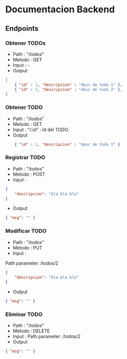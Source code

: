 # Documentacion Backend

## Endpoints

### Obtener TODOs

- Path : "/todos"
- Metodo : GET
- Input : -
- Output

``` json
[
    { "id" : 1, "descripcion" : "desc de todo 1" },
    { "id" : 2, "descripcion" : "desc de todo 2" },
]
```

### Obtener TODO

- Path : "/todos"
- Metodo : GET
- Input : "/:id" : Id del TODO.
- Output


``` json
    { "id" : 1, "descripcion" : "desc de todo 1" }
```


### Registrar TODO
- Path : "/todos"
- Metodo : POST 
- Input : 
```json 
{
    "descripcion": "bla bla bla"
}
```
- Output
```json
{ "msg": "" }

```


### Modificar TODO
- Path : "/todos"
- Metodo : PUT 
- Input : 

Path parameter: /todos/2
```json 
{
    "descripcion": "bla bla bla"
}
```

- Output
```json
{ "msg": "" }

```

### Eliminar TODO
- Path : "/todos"
- Metodo : DELETE 
- Input : 
Path parameter: /todos/2
- Output
```json
{ "msg": "" }

```